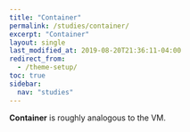 ```yaml
---
title: "Container"
permalink: /studies/container/
excerpt: "Container"
layout: single
last_modified_at: 2019-08-20T21:36:11-04:00
redirect_from:
  - /theme-setup/
toc: true
sidebar:
  nav: "studies"
---
```

**Container** is roughly analogous to the VM.